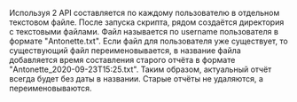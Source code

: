 Используя 2 API составляется по каждому пользователю в отдельном текстовом файле.
После запуска скрипта, рядом создаётся директория с текстовыми файлами. Файл называется по username пользователя в формате "Antonette.txt".
Если файл для пользователя уже существует, то существующий файл переименовывается, в название файла добавляется время составления старого отчёта в формате "Antonette_2020-09-23Т15:25.txt".
Таким образом, актуальный отчёт всегда будет без даты в названии. Старые отчёты не удаляются, а переименовываются.
